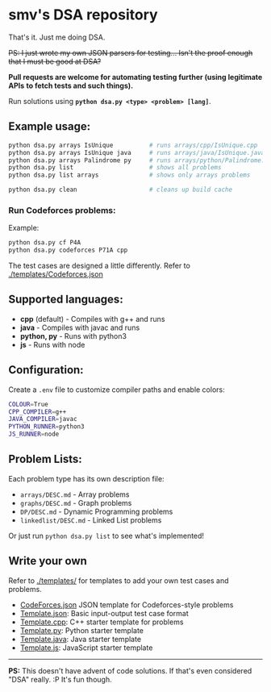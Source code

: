 # smv's DSA repository

That's it. Just me doing DSA.

~~PS: I just wrote my own JSON parsers for testing... Isn't the proof enough~~
~~that I must be good at DSA?~~

**Pull requests are welcome for automating testing further (using legitimate APIs**
**to fetch tests and such things).**

Run solutions using **`python dsa.py <type> <problem> [lang]`**.

## Example usage:
```sh
python dsa.py arrays IsUnique          # runs arrays/cpp/IsUnique.cpp
python dsa.py arrays IsUnique java     # runs arrays/java/IsUnique.java
python dsa.py arrays Palindrome py     # runs arrays/python/Palindrome.py
python dsa.py list                     # shows all problems
python dsa.py list arrays              # shows only arrays problems

python dsa.py clean                    # cleans up build cache
```

### Run Codeforces problems:
Example:
```sh
python dsa.py cf P4A
python dsa.py codeforces P71A cpp
```

The test cases are designed a little differently. Refer to [./templates/Codeforces.json](./templates/Codeforces.json)

## Supported languages:
- **cpp** (default) - Compiles with g++ and runs
- **java** - Compiles with javac and runs
- **python, py** - Runs with python3
- **js** - Runs with node

## Configuration:
Create a `.env` file to customize compiler paths and enable colors:
```bash
COLOUR=True
CPP_COMPILER=g++
JAVA_COMPILER=javac
PYTHON_RUNNER=python3
JS_RUNNER=node
```

## Problem Lists:
Each problem type has its own description file:
- `arrays/DESC.md` - Array problems
- `graphs/DESC.md` - Graph problems  
- `DP/DESC.md` - Dynamic Programming problems
- `linkedlist/DESC.md` - Linked List problems

Or just run `python dsa.py list` to see what's implemented!


## Write your own
Refer to [./templates/](./templates/) for templates to add  your own test cases
and problems.

- [CodeForces.json](./templates/CodeForces.json) JSON template for Codeforces-style problems
- [Template.json](./templates/Template.json): Basic input-output test case format
- [Template.cpp](./templates/Template.cpp): C++ starter template for problems
- [Template.py](./templates/Template.py): Python starter template
- [Template.java](./templates/Template.java): Java starter template
- [Template.js](./templates/Template.js): JavaScript starter template

---

**PS:** This doesn't have advent of code solutions. If that's even considered
"DSA" really. :P It's fun though.
